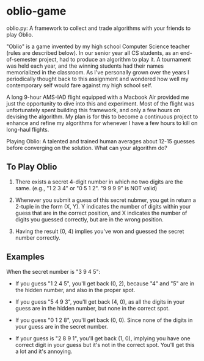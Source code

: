# oblio-game

oblio.py: A framework to collect and trade algorithms with your friends to play Oblio.

"Oblio" is a game invented by my high school Computer Science teacher (rules are described below). In our senior year all CS students, as an end-of-semester project, had to produce an algorithm to play it. A tournament was held each year, and the winning students had their names memorialized in the classroom.  As I've personally grown over the years I periodically thought back to this assignment and wondered how well my contemporary self would fare against my high school self.

A long 9-hour AMS-IAD flight equipped with a Macbook Air provided me just the opportunity to dive into this and experiment. Most of the flight was unfortunately spent building this framework, and only a few hours on devising the algorithm. My plan is for this to become a continuous project to enhance and refine my algorithms for whenever I have a few hours to kill on long-haul flights.

Playing Oblio: A talented and trained human averages about 12-15 guesses before converging on the solution. What can your algorithm do?

## To Play Oblio

 1. There exists a secret 4-digit number in which no two digits are the same.
    (e.g., "1 2 3 4" or "0 5 1 2".  "9 9 9 9" is NOT valid)

 2. Whenever you submit a guess of this secret nubmer, you get in return a  2-tuple in the form (X, Y). Y indicates the number of digits within your guess that are in the correct position, and X indicates the number of digits you guessed correctly, but are in the wrong position.

 3. Having the result (0, 4) implies you've won and guessed the secret number correctly.

## Examples

When the secret number is "3 9 4 5":

* If you guess "1 2 4 5", you'll get back (0, 2), because "4" and "5" are in the hidden number, and also in the proper spot.

* If you guess "5 4 9 3", you'll get back (4, 0), as all the digits in your guess are in the hidden number, but none in the correct spot.

* If you guess "0 1 2 8", you'll get back (0, 0). Since none of the digits in your guess are in the secret number.

* If your guess is "2 8 9 1", you'll get back (1, 0), implying you have one correct digit in your guess but it's not in the correct spot. You'll get this a lot and it's annoying.
